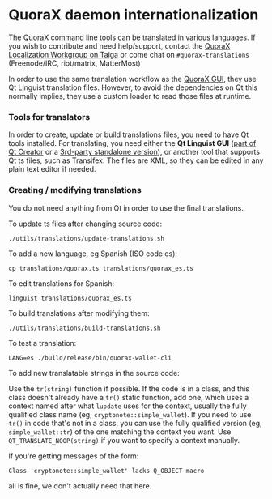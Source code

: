 QuoraX daemon internationalization
==================================

The QuoraX command line tools can be translated in various languages. If you wish to contribute and need help/support, contact the [QuoraX Localization Workgroup on Taiga](https://taiga.getquorax.org/project/erciccione-quorax-localization/) or come chat on `#quorax-translations` (Freenode/IRC, riot/matrix, MatterMost)

In order to use the same translation workflow as the [QuoraX GUI](https://github.com/quorax/quorax-gui), they use Qt Linguist translation files.  However, to avoid the dependencies on Qt this normally implies, they use a custom loader to read those files at runtime.

### Tools for translators

In order to create, update or build translations files, you need to have Qt tools installed. For translating, you need either the **Qt Linguist GUI** ([part of Qt Creator](https://www.qt.io/download) or a [3rd-party standalone version](https://github.com/lelegard/qtlinguist-installers/releases)), or another tool that supports Qt ts files, such as Transifex.  The files are XML, so they can be edited in any plain text editor if needed.

### Creating / modifying translations

You do not need anything from Qt in order to use the final translations.

To update ts files after changing source code:

    ./utils/translations/update-translations.sh

To add a new language, eg Spanish (ISO code es):

    cp translations/quorax.ts translations/quorax_es.ts

To edit translations for Spanish:

    linguist translations/quorax_es.ts

To build translations after modifying them:

    ./utils/translations/build-translations.sh

To test a translation:

    LANG=es ./build/release/bin/quorax-wallet-cli

To add new translatable strings in the source code:

Use the `tr(string)` function if possible. If the code is in a class, and this class doesn't already have a `tr()` static function, add one, which uses a context named after what `lupdate` uses for the context, usually the fully qualified class name (eg, `cryptonote::simple_wallet`).  If you need to use `tr()` in code that's not in a class, you can use the fully qualified version (eg, `simple_wallet::tr`) of the one matching the context you want. Use `QT_TRANSLATE_NOOP(string)` if you want to specify a context manually.

If you're getting messages of the form:

    Class 'cryptonote::simple_wallet' lacks Q_OBJECT macro

all is fine, we don't actually need that here.
